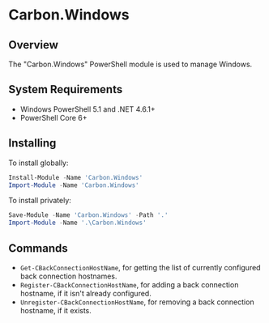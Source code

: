 
# Carbon.Windows

## Overview

The "Carbon.Windows" PowerShell module is used to manage Windows.

## System Requirements

* Windows PowerShell 5.1 and .NET 4.6.1+
* PowerShell Core 6+

## Installing

To install globally:

```powershell
Install-Module -Name 'Carbon.Windows'
Import-Module -Name 'Carbon.Windows'
```

To install privately:

```powershell
Save-Module -Name 'Carbon.Windows' -Path '.'
Import-Module -Name '.\Carbon.Windows'
```

## Commands

* `Get-CBackConnectionHostName`, for getting the list of currently configured back connection hostnames.
* `Register-CBackConnectionHostName`, for adding a back connection hostname, if it isn't already configured.
* `Unregister-CBackConnectionHostName`, for removing a back connection hostname, if it exists.
